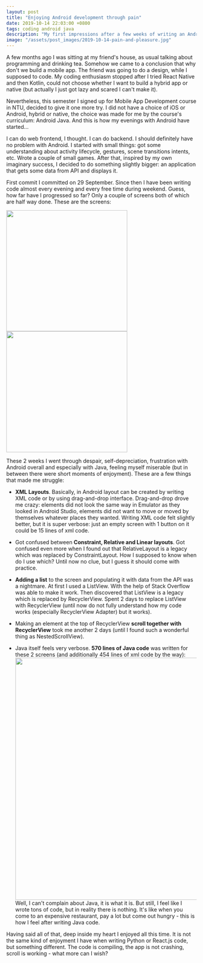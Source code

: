 ```yaml
---
layout: post
title: "Enjoying Android development through pain"
date: 2019-10-14 22:03:00 +0800
tags: coding android java
description: "My first impressions after a few weeks of writing an Android app"
image: "/assets/post_images/2019-10-14-pain-and-pleasure.jpg"
---
```


A few months ago I was sitting at my friend's house, as usual talking about programming and drinking tea. Somehow we came to a conclusion that why don't we build a mobile app. The friend was going to do a design, while I supposed to code. My coding enthusiasm stopped after I tried React Native and then Kotlin, could not choose whether I want to build a hybrid app or native (but actually I just got lazy and scared I can't make it).

Nevertheless, this semester I signed up for Mobile App Development course in NTU, decided to give it one more try. I did not have a choice of iOS or Android, hybrid or native, the choice was made for me by the course's curriculum: Android Java. And this is how my evenings with Android have started...

I can do web frontend, I thought. I can do backend. I should definitely have no problem with Android. I started with small things: got some understanding about activity lifecycle, gestures, scene transitions intents, etc. Wrote a couple of small games. After that, inspired by my own imaginary success, I decided to do something slightly bigger: an application that gets some data from API and displays it.

First commit I committed on 29 September. Since then I have been writing code almost every evening and every free time during weekend. Guess, how far have I progressed so far? Only a couple of screens both of which are half way done. These are the screens:

<img src="{{ site.url }}/assets/post_images/2019-10-14-screen1.png" width="320"/>
<img src="{{ site.url }}/assets/post_images/2019-10-14-screen2.png" width="320" style="clear: right;"/>

These 2 weeks I went through despair, self-depreciation, frustration with Android overall and especially with Java, feeling myself miserable (but in between there were short moments of enjoyment). These are a few things that made me struggle:

- **XML Layouts**. Basically, in Android layout can be created by writing XML code or by using drag-and-drop interface. Drag-and-drop drove me crazy: elements did not look the same way in Emulator as they looked in Android Studio, elements did not want to move or moved by themselves whatever places they wanted. Writing XML code felt slightly better, but it is super verbose: just an empty screen with 1 button on it could be 15 lines of xml code.

- Got confused between **Constraint, Relative and Linear layouts**. Got confused even more when I found out that RelativeLayout is a legacy which was replaced by ConstraintLayout. How I supposed to know when do I use which? Until now no clue, but I guess it should come with practice.

- **Adding a list** to the screen and populating it with data from the API was a nightmare. At first I used a ListView. With the help of Stack Overflow was able to make it work. Then discovered that ListView is a legacy which is replaced by RecyclerView. Spent 2 days to replace ListView with RecyclerView (until now do not fully understand how my code works (especially RecyclerView Adapter) but it works).

- Making an element at the top of RecyclerView **scroll together with RecyclerView** took me another 2 days (until I found such a wonderful thing as NestedScrollView).

- Java itself feels very verbose. **570 lines of Java code** was written for these 2 screens (and additionally 454 lines of xml code by the way):
  <img src="{{ site.url }}/assets/post_images/2019-10-14-code-lines.png" width="640" style="display:block"/>
  Well, I can't complain about Java, it is what it is. But still, I feel like I wrote tons of code, but in reality there is nothing. It's like when you come to an expensive restaurant, pay a lot but come out hungry - this is how I feel after writing Java code.

Having said all of that, deep inside my heart I enjoyed all this time. It is not the same kind of enjoyment I have when writing Python or React.js code, but something different. The code is compiling, the app is not crashing, scroll is working - what more can I wish?

